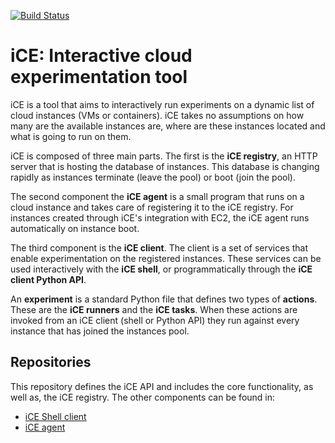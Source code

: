 [![Build Status](https://travis-ci.org/ice-stuff/ice.svg?branch=master)](https://travis-ci.org/ice-stuff/ice)

# iCE: Interactive cloud experimentation tool

iCE is a tool that aims to interactively run experiments on a dynamic list of
cloud instances (VMs or containers).  iCE takes no assumptions on how many are
the available instances are, where are these instances located and what is
going to run on them.

iCE is composed of three main parts. The first is the **iCE registry**, an HTTP
server that is hosting the database of instances. This database is changing
rapidly as instances terminate (leave the pool) or boot (join the pool).

The second component the **iCE agent** is a small program that runs on a
cloud instance and takes care of registering it to the iCE registry. For
instances created through iCE's integration with EC2, the iCE agent runs
automatically on instance boot.

The third component is the **iCE client**. The client is a set of services that
enable experimentation on the registered instances. These services can be used
interactively with the **iCE shell**, or programmatically through the **iCE
client Python API**.

An **experiment** is a standard Python file that defines two types of
**actions**. These are the **iCE runners** and  the **iCE tasks**. When these
actions are invoked from an iCE client (shell or Python API) they run against
every instance that has joined the instances pool.

## Repositories

This repository defines the iCE API and includes the core functionality, as
well as, the iCE registry. The other components can be found in:

* [iCE Shell client](https://github.com/ice-stuff/ice-shell)
* [iCE agent](https://github.com/ice-stuff/ice-agent)
